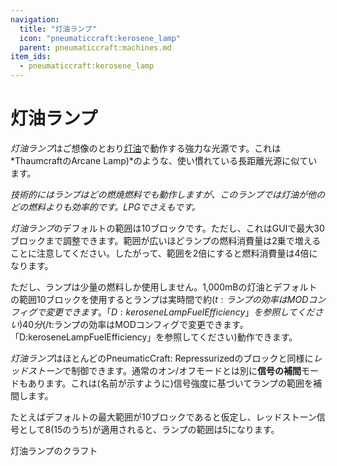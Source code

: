 ```yaml
---
navigation:
  title: "灯油ランプ"
  icon: "pneumaticcraft:kerosene_lamp"
  parent: pneumaticcraft:machines.md
item_ids:
  - pneumaticcraft:kerosene_lamp
---
```


# 灯油ランプ

*灯油ランプ*はご想像のとおり[灯油](../refinery.md)で動作する強力な光源です。これは*ThaumcraftのArcane Lamp)*のような、使い慣れている長距離光源に似ています。

*技術的にはランプはどの燃焼燃料でも動作しますが、このランプでは灯油が他のどの燃料よりも効率的です。LPGでさえもです。*

*灯油ランプ*のデフォルトの範囲は10ブロックです。ただし、これはGUIで最大30ブロックまで調整できます。範囲が広いほどランプの燃料消費量は2乗で増えることに注意してください。したがって、範囲を2倍にすると燃料消費量は4倍になります。

ただし、ランプは少量の燃料しか使用しません。1,000mBの灯油とデフォルトの範囲10ブロックを使用するとランプは実時間で約<Color hex="#880">$(t:ランプの効率はMODコンフィグで変更できます。「D:keroseneLampFuelEfficiency」を参照してください)40分$(/t:ランプの効率はMODコンフィグで変更できます。「D:keroseneLampFuelEfficiency」を参照してください)</Color>動作できます。

*灯油ランプ*はほとんどの<Color hex="#228">PneumaticCraft: Repressurized</Color>のブロックと同様に*レッドストーン*で制御できます。通常のオン/オフモードとは別に**信号の補間**モードもあります。これは(名前が示すように)信号強度に基づいてランプの範囲を補間します。

たとえばデフォルトの最大範囲が10ブロックであると仮定し、<Color hex="#f00">レッドストーン信号</Color>として8(15のうち)が適用されると、ランプの範囲は5になります。

灯油ランプのクラフト

<Recipe id="pneumaticcraft:kerosene_lamp" />

